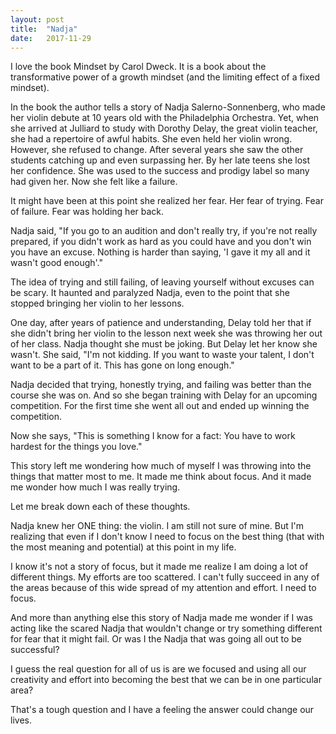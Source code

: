 ```yaml
---
layout: post
title:  "Nadja"
date:   2017-11-29
---
```


I love the book Mindset by Carol Dweck. It is a book about the transformative power of a growth mindset (and the limiting effect of a fixed mindset).

In the book the author tells a story of Nadja Salerno-Sonnenberg, who made her violin debute at 10 years old with the Philadelphia Orchestra. Yet, when she arrived at Julliard to study with Dorothy Delay, the great violin teacher, she had a repertoire of awful habits. She even held her violin wrong. However, she refused to change. After several years she saw the other students catching up and even surpassing her. By her late teens she lost her confidence. She was used to the success and prodigy label so many had given her. Now she felt like a failure.

It might have been at this point she realized her fear. Her fear of trying. Fear of failure. Fear was holding her back.  

Nadja said, "If you go to an audition and don't really try, if you're not really prepared, if you didn't work as hard as you could have and you don't win you have an excuse. Nothing is harder than saying, 'I gave it my all and it wasn't good enough'."

The idea of trying and still failing, of leaving yourself without excuses can be scary. It haunted and paralyzed Nadja, even to the point that she stopped bringing her violin to her lessons.

One day, after years of patience and understanding, Delay told her that if she didn't bring her violin to the lesson next week she was throwing her out of her class. Nadja thought she must be joking. But Delay let her know she wasn't. She said, "I'm not kidding. If you want to waste your talent, I don't want to be a part of it. This has gone on long enough."

Nadja decided that trying, honestly trying, and failing was better than the course she was on. And so she began training with Delay for an upcoming competition. For the first time she went all out and ended up winning the competition.

Now she says, "This is something I know for a fact: You have to work hardest for the things you love."

This story left me wondering how much of myself I was throwing into the things that matter most to me. It made me think about focus. And it made me wonder how much I was really trying.

Let me break down each of these thoughts.

Nadja knew her ONE thing: the violin. I am still not sure of mine. But I'm realizing that even if I don't know I need to focus on the best thing (that with the most meaning and potential) at this point in my life.

I know it's not a story of focus, but it made me realize I am doing a lot of different things. My efforts are too scattered. I can't fully succeed in any of the areas because of this wide spread of my attention and effort. I need to focus.

And more than anything else this story of Nadja made me wonder if I was acting like the scared Nadja that wouldn't change or try something different for fear that it might fail. Or was I the Nadja that was going all out to be successful?

I guess the real question for all of us is are we focused and using all our creativity and effort into becoming the best that we can be in one particular area?

That's a tough question and I have a feeling the answer could change our lives.
